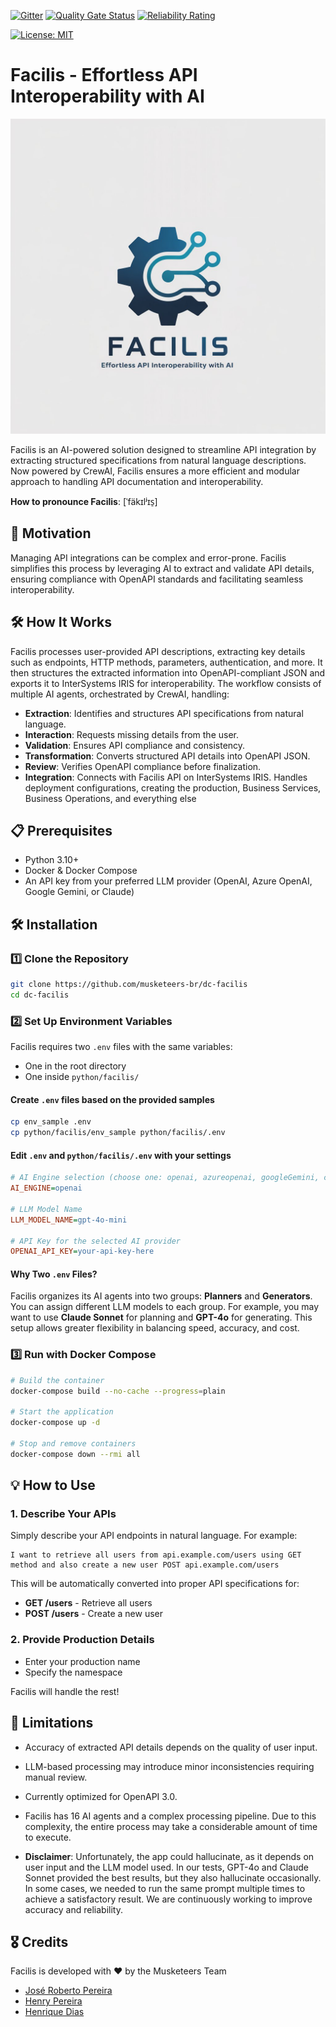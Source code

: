 [![Gitter](https://img.shields.io/badge/Available%20on-Intersystems%20Open%20Exchange-00b2a9.svg)](https://openexchange.intersystems.com/package/Facilis)
 [![Quality Gate Status](https://community.objectscriptquality.com/api/project_badges/measure?project=intersystems_iris_community%2Fintersystems-iris-dev-template&metric=alert_status)](https://community.objectscriptquality.com/dashboard?id=intersystems_iris_community%2Fintersystems-iris-dev-template)
 [![Reliability Rating](https://community.objectscriptquality.com/api/project_badges/measure?project=intersystems_iris_community%2Fintersystems-iris-dev-template&metric=reliability_rating)](https://community.objectscriptquality.com/dashboard?id=intersystems_iris_community%2Fintersystems-iris-dev-template)

[![License: MIT](https://img.shields.io/badge/License-MIT-blue.svg?style=flat&logo=AdGuard)](LICENSE)

# Facilis - Effortless API Interoperability with AI

![Facilis made by AI](./facilis.jpeg)	

Facilis is an AI-powered solution designed to streamline API integration by extracting structured specifications from natural language descriptions. Now powered by CrewAI, Facilis ensures a more efficient and modular approach to handling API documentation and interoperability.

**How to pronounce Facilis**: [ˈfäkɪlʲɪs̠]

## 🚀 Motivation
Managing API integrations can be complex and error-prone. Facilis simplifies this process by leveraging AI to extract and validate API details, ensuring compliance with OpenAPI standards and facilitating seamless interoperability.

## 🛠️ How It Works
Facilis processes user-provided API descriptions, extracting key details such as endpoints, HTTP methods, parameters, authentication, and more. It then structures the extracted information into OpenAPI-compliant JSON and exports it to InterSystems IRIS for interoperability. The workflow consists of multiple AI agents, orchestrated by CrewAI, handling:

- **Extraction**: Identifies and structures API specifications from natural language.
- **Interaction**: Requests missing details from the user.
- **Validation**: Ensures API compliance and consistency.
- **Transformation**: Converts structured API details into OpenAPI JSON.
- **Review**: Verifies OpenAPI compliance before finalization.
- **Integration**:  Connects with Facilis API on InterSystems IRIS. Handles deployment configurations, creating the production, Business Services, Business Operations, and everything else

## 📋 Prerequisites
- Python 3.10+
- Docker & Docker Compose
- An API key from your preferred LLM provider (OpenAI, Azure OpenAI, Google Gemini, or Claude)

## 🛠️ Installation
### 1️⃣ Clone the Repository
```bash
git clone https://github.com/musketeers-br/dc-facilis
cd dc-facilis
```

### 2️⃣ Set Up Environment Variables
Facilis requires two `.env` files with the same variables:
- One in the root directory
- One inside `python/facilis/`

#### Create `.env` files based on the provided samples
```bash
cp env_sample .env
cp python/facilis/env_sample python/facilis/.env
```

#### Edit `.env` and `python/facilis/.env` with your settings
```ini
# AI Engine selection (choose one: openai, azureopenai, googleGemini, claude, ollama)
AI_ENGINE=openai  

# LLM Model Name
LLM_MODEL_NAME=gpt-4o-mini

# API Key for the selected AI provider
OPENAI_API_KEY=your-api-key-here
```

#### Why Two `.env` Files?
Facilis organizes its AI agents into two groups: **Planners** and **Generators**. You can assign different LLM models to each group. For example, you may want to use **Claude Sonnet** for planning and **GPT-4o** for generating. This setup allows greater flexibility in balancing speed, accuracy, and cost.

### 3️⃣ Run with Docker Compose
```bash
# Build the container
docker-compose build --no-cache --progress=plain

# Start the application
docker-compose up -d

# Stop and remove containers
docker-compose down --rmi all
```

## 💡 How to Use

### 1. Describe Your APIs
Simply describe your API endpoints in natural language. For example:

```
I want to retrieve all users from api.example.com/users using GET method and also create a new user POST api.example.com/users
```

This will be automatically converted into proper API specifications for:

- **GET /users** - Retrieve all users
- **POST /users** - Create a new user

### 2. Provide Production Details

- Enter your production name
- Specify the namespace

Facilis will handle the rest!

## 🚧 Limitations
- Accuracy of extracted API details depends on the quality of user input.
- LLM-based processing may introduce minor inconsistencies requiring manual review.
- Currently optimized for OpenAPI 3.0.
- Facilis has 16 AI agents and a complex processing pipeline. Due to this complexity, the entire process may take a considerable amount of time to execute.

- **Disclaimer**: Unfortunately, the app could hallucinate, as it depends on user input and the LLM model used. In our tests, GPT-4o and Claude Sonnet provided the best results, but they also hallucinate occasionally. In some cases, we needed to run the same prompt multiple times to achieve a satisfactory result. We are continuously working to improve accuracy and reliability.


## 🎖️ Credits
Facilis is developed with ❤️ by the Musketeers Team

* [José Roberto Pereira](https://community.intersystems.com/user/jos%C3%A9-roberto-pereira-0)
* [Henry Pereira](https://community.intersystems.com/user/henry-pereira)
* [Henrique Dias](https://community.intersystems.com/user/henrique-dias-2)
